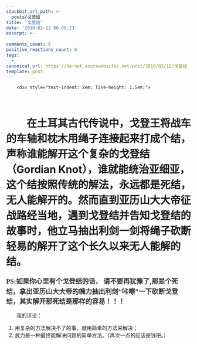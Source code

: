 ```yaml
---
stackbit_url_path: >-
  posts/戈登结
title: '戈登结'
date: '2010-02-12 06:08:23'
excerpt: >-
  
comments_count: 0
positive_reactions_count: 0
tags: 
  - 
canonical_url: https://be-net.azurewebsites.net/post/2010/02/12/戈登结
template: post
---
```


        <div style="text-indent: 2em; line-height: 1.5em;">
<p>&nbsp;</p>
<h1 style="text-indent: 2em; line-height: 1.5em;">在土耳其古代传说中，戈登王将战车的车轴和枕木用绳子连接起来打成个结，声称谁能解开这个复杂的戈登结（Gordian Knot），谁就能统治亚细亚，这个结按照传统的解法，永远都是死结，无人能解开的。然而直到亚历山大大帝征战路经当地，遇到戈登结并告知戈登结的故事时，他立马抽出利剑一剑将绳子砍断轻易的解开了这个长久以来无人能解的结。</h1>
<p style="margin-top: 0px; margin-right: 0px; margin-bottom: 5px; margin-left: 0px; padding-top: 0px; padding-right: 0px; padding-bottom: 0px; padding-left: 0px; border-top-width: 0px; border-right-width: 0px; border-bottom-width: 0px; border-left-width: 0px; border-style: initial; border-color: initial; list-style-type: none; list-style-position: initial; list-style-image: initial; word-wrap: normal; word-break: normal; line-height: 1.5em; "><font color="#333333" size="4" style="word-wrap: normal; word-break: normal; line-height: 27px; "><strong><font face="Lucida Handwriting, Cursive" style="word-wrap: normal; word-break: normal; line-height: 27px; ">PS:如果</font>你心里有个戈登结的话， 请不要再犹豫了,那是个死结，拿出亚历山大大帝的魄力抽出利剑“咔嚓”一下砍断戈登结，其实解开那死结是那样的容易！！！</strong></font></p>
</div>
<div style="text-indent: 2em;">
<p>我的评论：</p>
<ol style="text-indent: 0;">
    <li>用复杂的方法解决不了的事，就用简单的方法来解决；</li>
    <li>武力是一种最终能解决问题的简单方法。（再次一点的应该是钱吧。）</li>
</ol>
</div>
      